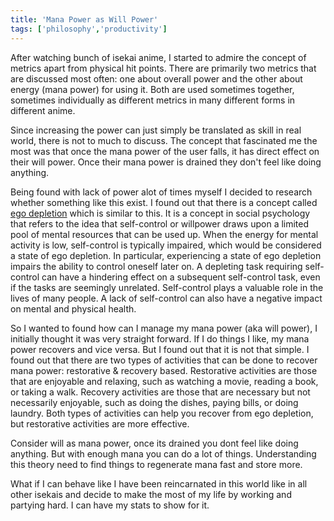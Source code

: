 ```yaml
---
title: 'Mana Power as Will Power'
tags: ['philosophy','productivity']
---
```


After watching bunch of isekai anime, I started to admire the concept of metrics apart from physical hit points. There are primarily two metrics that are discussed most often: one about overall power and the other about energy (mana power) for using it. Both are used sometimes together, sometimes individually as different metrics in many different forms in different anime.

Since increasing the power can just simply be translated as skill in real world, there is not to much to discuss. The concept that fascinated me the most was that once the mana power of the user falls, it has direct effect on their will power. Once their mana power is drained they don't feel like doing anything.

Being found with lack of power alot of times myself I decided to research whether something like this exist. I found out that there is a concept called [ego depletion](https://en.wikipedia.org/wiki/Ego_depletion) which is similar to this. It is a concept in social psychology that refers to the idea that self-control or willpower draws upon a limited pool of mental resources that can be used up. When the energy for mental activity is low, self-control is typically impaired, which would be considered a state of ego depletion. In particular, experiencing a state of ego depletion impairs the ability to control oneself later on. A depleting task requiring self-control can have a hindering effect on a subsequent self-control task, even if the tasks are seemingly unrelated. Self-control plays a valuable role in the lives of many people. A lack of self-control can also have a negative impact on mental and physical health.

So I wanted to found how can I manage my mana power (aka will power), I initially thought it was very straight forward. If I do things I like, my mana power recovers and vice versa. But I found out that it is not that simple. I found out that there are two types of activities that can be done to recover mana power: restorative & recovery based. Restorative activities are those that are enjoyable and relaxing, such as watching a movie, reading a book, or taking a walk. Recovery activities are those that are necessary but not necessarily enjoyable, such as doing the dishes, paying bills, or doing laundry. Both types of activities can help you recover from ego depletion, but restorative activities are more effective.

Consider will as mana power, once its drained you dont feel like doing anything. But with enough mana you can do a lot of things. Understanding this theory need to find things to regenerate mana fast and store more.

What if I can behave like I have been reincarnated in this world like in all other isekais and decide to make the most of my life by working and partying hard. I can have my stats to show for it.